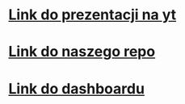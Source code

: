 # [Link do prezentacji na yt](https://www.youtube.com/watch?v=iwB44FcTwOs)

# [Link do naszego repo](https://github.com/boro128/picipolo_DASHboard)

# [Link do dashboardu](https://share.streamlit.io/boro128/picipolo_dashboard/main/picipolo/app.py)
